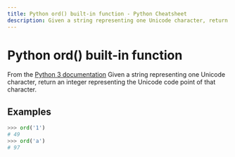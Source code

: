 ```yaml
---
title: Python ord() built-in function - Python Cheatsheet
description: Given a string representing one Unicode character, return an integer representing the Unicode code point of that character.
---
```


<base-title :title="frontmatter.title" :description="frontmatter.description">

# Python ord() built-in function

</base-title>

<base-disclaimer>
  <base-disclaimer-title>
    From the <a target="_blank" href="https://docs.python.org/3/library/functions.html#ord">Python 3 documentation</a>
  </base-disclaimer-title>
  <base-disclaimer-content>
   Given a string representing one Unicode character, return an integer representing the Unicode code point of that character.
  </base-disclaimer-content>
</base-disclaimer>

## Examples

```python
>>> ord('1')
# 49
>>> ord('a')
# 97
```

<!-- remove this tag to start editing this page -->
<empty-section />
<!-- remove this tag to start editing this page -->
